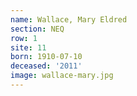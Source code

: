 ```yaml
---
name: Wallace, Mary Eldred
section: NEQ
row: 1
site: 11
born: 1910-07-10
deceased: '2011'
image: wallace-mary.jpg
---
```

